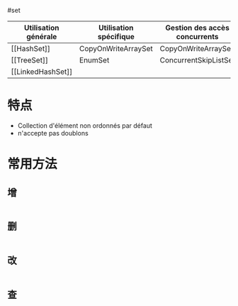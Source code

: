 #set

| Utilisation générale | Utilisation spécifique | Gestion des accès concurrents |
| -------------------- | ---------------------- | ----------------------------- |
| [[HashSet]]              | CopyOnWriteArraySet    | CopyOnWriteArraySet           |
| [[TreeSet]]              | EnumSet                | ConcurrentSkipListSet         |
| [[LinkedHashSet]]        |                        |                               |

# 特点

- Collection d'élément non ordonnés par défaut
- n'accepte pas doublons

# 常用方法

## 增

```Java

```

## 删

```Java

```

## 改

```Java

```

## 查

```Java

```
